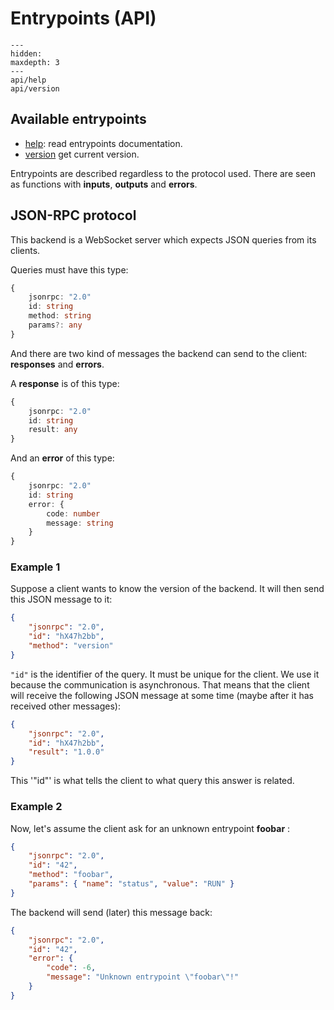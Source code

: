 # Entrypoints (API)

```{toctree}
---
hidden:
maxdepth: 3
---
api/help
api/version
```

## Available entrypoints

* [help](api/help.md): read entrypoints documentation.
* [version](api/version.md) get current version.

Entrypoints are described regardless to the protocol used.
There are seen as functions with __inputs__, __outputs__ and __errors__.

## JSON-RPC protocol

This backend is a WebSocket server which expects JSON queries from its clients.

Queries must have this type:

```ts
{
    jsonrpc: "2.0"
    id: string
    method: string
    params?: any
}
```

And there are two kind of messages the backend can send to the client: __responses__ and __errors__.

A __response__ is of this type:

```ts
{
    jsonrpc: "2.0"
    id: string
    result: any
}
```

And an __error__ of this type:

```ts
{
    jsonrpc: "2.0"
    id: string
    error: {
        code: number
        message: string
    }
}
```

### Example 1

Suppose a client wants to know the version of the backend.
It will then send this JSON message to it:

```json
{
    "jsonrpc": "2.0",
    "id": "hX47h2bb",
    "method": "version"
}
```

`"id"` is the identifier of the query. It must be unique for the client.
We use it because the communication is asynchronous. That means that the client
will receive the following JSON message at some time
(maybe after it has received other messages):

```json
{
    "jsonrpc": "2.0",
    "id": "hX47h2bb",
    "result": "1.0.0"
}
```

This '"id"' is what tells the client to what query this answer is related.

### Example 2

Now, let's assume the client ask for an unknown entrypoint __foobar__ :

```json
{
    "jsonrpc": "2.0",
    "id": "42",
    "method": "foobar",
    "params": { "name": "status", "value": "RUN" }
}
```

The backend will send (later) this message back:

```json
{
    "jsonrpc": "2.0",
    "id": "42",
    "error": {
        "code": -6,
        "message": "Unknown entrypoint \"foobar\"!"
    }
}
```
